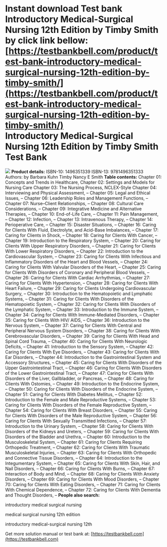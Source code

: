 Instant download **Test bank Introductory Medical-Surgical Nursing 12th Edition by Timby Smith** by click link bellow:  
[https://testbankbell.com/product/test-bank-introductory-medical-surgical-nursing-12th-edition-by-timby-smith/](https://testbankbell.com/product/test-bank-introductory-medical-surgical-nursing-12th-edition-by-timby-smith/)  
**Introductory Medical-Surgical Nursing 12th Edition by Timby Smith Test Bank**
===============================================================================


![](https://testbankbell.com/wp-content/uploads/2023/05/Introductory_Medical-Surgical_Nursing_12th_Edition_by_Timby_Smith_Test_Bank__97170.1574447273-300x300.jpg)
**Product details:**
ISBN-10: 1496351339
ISBN-13: 9781496351333
Authors: by Barbara Kuhn Timby Nancy E Smith
**Table contents:**
Chapter 01: Concepts and Trends in Healthcare,
Chapter 02: Settings and Models for Nursing Care
Chapter 03: The Nursing Process, NCLEX-Style
Chapter 04: Interviewing and Physical Assessment, –
Chapter 05: Legal and Ethical Issues, –
Chapter 06: Leadership Roles and Management Functions, –
Chapter 07: Nurse–Client Relationships, –
Chapter 08: Cultural Care Considerations, –
Chapter 09: Integrative Medicine and Alternative Therapies, –
Chapter 10: End-of-Life Care, –
Chapter 11: Pain Management, –
Chapter 12: Infection, –
Chapter 13: Intravenous Therapy, –
Chapter 14: Perioperative Care, –
Chapter 15: Disaster Situations, –
Chapter 16: Caring for Clients With Fluid, Electrolyte, and Acid-Base Imbalances, –
Chapter 17: Caring for Clients in Shock, –
Chapter 18: Caring for Clients With Cancer, –
Chapter 19: Introduction to the Respiratory System, –
Chapter 20: Caring for Clients With Upper Respiratory Disorders, –
Chapter 21: Caring for Clients With Lower Respiratory Disorders, –
Chapter 22: Introduction to the Cardiovascular System, –
Chapter 23: Caring for Clients With Infectious and Inflammatory Disorders of the Heart and Blood Vessels, –
Chapter 24: Caring for Clients With Valvular Disorders of the Heart, –
Chapter 25: Caring for Clients With Disorders of Coronary and Peripheral Blood Vessels, –
Chapter 26: Caring for Clients With Cardiac Arrhythmias, –
Chapter 27: Caring for Clients With Hypertension, –
Chapter 28: Caring for Clients With Heart Failure, –
Chapter 29: Caring for Clients Undergoing Cardiovascular Surgery, –
Chapter 30: Introduction to the Hematopoietic and Lymphatic Systems, –
Chapter 31: Caring for Clients With Disorders of the Hematopoietic System, –
Chapter 32: Caring for Clients With Disorders of the Lymphatic System, –
Chapter 33: Introduction to the Immune System, –
Chapter 34: Caring for Clients With Immune-Mediated Disorders, –
Chapter 35: Caring for Clients With HIV/ AIDS, –
Chapter 36: Introduction to the Nervous System, –
Chapter 37: Caring for Clients With Central and Peripheral Nervous System Disorders, –
Chapter 38: Caring for Clients With Cerebrovascular Disorders, –
Chapter 39: Caring for Clients With Head and Spinal Cord Trauma, –
Chapter 40: Caring for Clients With Neurologic Deficits, –
Chapter 41: Introduction to the Sensory System, –
Chapter 42: Caring for Clients With Eye Disorders, –
Chapter 43: Caring for Clients With Ear Disorders, –
Chapter 44: Introduction to the Gastrointestinal System and Accessory Structures, –
Chapter 45: Caring for Clients With Disorders of the Upper Gastrointestinal Tract, –
Chapter 46: Caring for Clients With Disorders of the Lower Gastrointestinal Tract, –
Chapter 47: Caring for Clients With Disorders of the Liver, Gallbladder, or Pancreas, –
Chapter 48: Caring for Clients With Ostomies, –
Chapter 49: Introduction to the Endocrine System, –
Chapter 50: Caring for Clients With Disorders of the Endocrine System, –
Chapter 51: Caring for Clients With Diabetes Mellitus, –
Chapter 52: Introduction to the Female and Male Reproductive Systems, –
Chapter 53: Caring for Clients With Disorders of the Female Reproductive System, –
Chapter 54: Caring for Clients With Breast Disorders, –
Chapter 55: Caring for Clients With Disorders of the Male Reproductive System, –
Chapter 56: Caring for Clients With Sexually Transmitted Infections, –
Chapter 57: Introduction to the Urinary System, –
Chapter 58: Caring for Clients With Disorders of the Kidneys and Ureters, –
Chapter 59: Caring for Clients With Disorders of the Bladder and Urethra, –
Chapter 60: Introduction to the Musculoskeletal System, –
Chapter 61: Caring for Clients Requiring Orthopedic Treatment, –
Chapter 62: Caring for Clients With Traumatic Musculoskeletal Injuries, –
Chapter 63: Caring for Clients With Orthopedic and Connective Tissue Disorders, –
Chapter 64: Introduction to the Integumentary System, –
Chapter 65: Caring for Clients With Skin, Hair, and Nail Disorders, –
Chapter 66: Caring for Clients With Burns, –
Chapter 67: Interaction of Body and Mind, –
Chapter 68: Caring for Clients With Anxiety Disorders, –
Chapter 69: Caring for Clients With Mood Disorders, –
Chapter 70: Caring for Clients With Eating Disorders, –
Chapter 71: Caring for Clients With Chemical Dependence, –
Chapter 72: Caring for Clients With Dementia and Thought Disorders, –
**People also search:**

introductory medical surgical nursing

medical surgical nursing 12th edition

introductory medical-surgical nursing 12th


   Get more solution manual or test bank at: [https://testbankbell.com](https://testbankbell.com)
